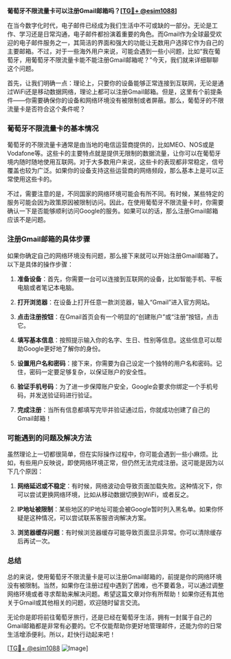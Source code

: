 **葡萄牙不限流量卡可以注册Gmail邮箱吗？[[TG💪+ @esim1088](https://t.me/s/esim1088)]**

在当今数字化时代，电子邮件已经成为我们生活中不可或缺的一部分。无论是工作、学习还是日常沟通，电子邮件都扮演着重要的角色。而Gmail作为全球最受欢迎的电子邮件服务之一，其简洁的界面和强大的功能让无数用户选择它作为自己的主要邮箱。不过，对于一些海外用户来说，可能会遇到一些小问题，比如“我在葡萄牙，用葡萄牙不限流量卡能不能注册Gmail邮箱呢？”今天，我们就来详细聊聊这个问题。

首先，让我们明确一点：理论上，只要你的设备能够正常连接到互联网，无论是通过WiFi还是移动数据网络，理论上都可以注册Gmail邮箱。但是，这里有个前提条件——你需要确保你的设备和网络环境没有被限制或者屏蔽。那么，葡萄牙的不限流量卡是否符合这个条件呢？

### 葡萄牙不限流量卡的基本情况

葡萄牙的不限流量卡通常是由当地的电信运营商提供的，比如MEO、NOS或是Vodafone等。这些卡的主要特点就是提供无限制的数据流量，让你可以在葡萄牙境内随时随地使用互联网。对于大多数用户来说，这些卡的表现都非常稳定，信号覆盖也较为广泛。如果你的设备支持这些运营商的网络频段，那么基本上是可以正常使用这些卡的。

不过，需要注意的是，不同国家的网络环境可能会有所不同。有时候，某些特定的服务可能会因为政策原因被限制访问。因此，在使用葡萄牙不限流量卡时，你需要确认一下是否能够顺利访问Google的服务。如果可以的话，那么注册Gmail邮箱应该不是问题。

### 注册Gmail邮箱的具体步骤

如果你确定自己的网络环境没有问题，那么接下来就可以开始注册Gmail邮箱了。以下是具体的操作步骤：

1. **准备设备**：首先，你需要一台可以连接到互联网的设备，比如智能手机、平板电脑或者笔记本电脑。
   
2. **打开浏览器**：在设备上打开任意一款浏览器，输入“Gmail”进入官方网站。

3. **点击注册按钮**：在Gmail首页会有一个明显的“创建账户”或“注册”按钮，点击它。

4. **填写基本信息**：按照提示输入你的名字、生日、性别等信息。这些信息可以帮助Google更好地了解你的身份。

5. **设置用户名和密码**：接下来，你需要为自己设定一个独特的用户名和密码。记住，密码一定要足够复杂，以保证账户的安全性。

6. **验证手机号码**：为了进一步保障账户安全，Google会要求你绑定一个手机号码，并发送验证码进行验证。

7. **完成注册**：当所有信息都填写完毕并验证通过后，你就成功创建了自己的Gmail邮箱！

### 可能遇到的问题及解决方法

虽然理论上一切都很简单，但在实际操作过程中，你可能会遇到一些小麻烦。比如，有些用户反映说，即使网络环境正常，但仍然无法完成注册。这可能是因为以下几个原因：

1. **网络延迟或不稳定**：有时候，网络波动会导致页面加载失败。这种情况下，你可以尝试更换网络环境，比如从移动数据切换到WiFi，或者反之。

2. **IP地址被限制**：某些地区的IP地址可能会被Google暂时列入黑名单。如果你怀疑是这种情况，可以尝试联系客服咨询解决方案。

3. **浏览器缓存问题**：有时候浏览器缓存可能导致页面显示异常。你可以清除缓存后再试一次。

### 总结

总的来说，使用葡萄牙不限流量卡是可以注册Gmail邮箱的，前提是你的网络环境没有被限制。当然，如果你在注册过程中遇到了困难，也不要着急，可以通过调整网络环境或者寻求帮助来解决问题。希望这篇文章对你有所帮助！如果你还有其他关于Gmail或其他相关的问题，欢迎随时留言交流。

无论你是即将前往葡萄牙旅行，还是已经在葡萄牙生活，拥有一封属于自己的Gmail邮箱都是非常有必要的。它不仅能帮助你更好地管理邮件，还能为你的日常生活增添便利。所以，赶快行动起来吧！

[[TG💪+ @esim1088](https://t.me/s/esim1088) ![Image](https://i.postimg.cc/4NQfJmqS/Snipaste-2025-05-13-00-14-12.png)]